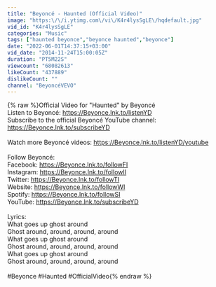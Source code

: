 ```yaml
---
title: "Beyoncé - Haunted (Official Video)"
image: "https:\/\/i.ytimg.com\/vi\/K4r4lysSgLE\/hqdefault.jpg"
vid_id: "K4r4lysSgLE"
categories: "Music"
tags: ["haunted beyonce","beyonce haunted","beyonce"]
date: "2022-06-01T14:37:15+03:00"
vid_date: "2014-11-24T15:00:05Z"
duration: "PT5M22S"
viewcount: "68082613"
likeCount: "437889"
dislikeCount: ""
channel: "BeyoncéVEVO"
---
```

{% raw %}Official Video for &quot;Haunted&quot; by Beyoncé<br />Listen to Beyoncé: <a rel="nofollow" target="blank" href="https://Beyonce.lnk.to/listenYD">https://Beyonce.lnk.to/listenYD</a><br />Subscribe to the official Beyoncé YouTube channel: <a rel="nofollow" target="blank" href="https://Beyonce.lnk.to/subscribeYD">https://Beyonce.lnk.to/subscribeYD</a><br /><br />Watch more Beyoncé videos: <a rel="nofollow" target="blank" href="https://Beyonce.lnk.to/listenYD/youtube">https://Beyonce.lnk.to/listenYD/youtube</a><br /><br />Follow Beyoncé:<br />Facebook: <a rel="nofollow" target="blank" href="https://Beyonce.lnk.to/followFI">https://Beyonce.lnk.to/followFI</a><br />Instagram: <a rel="nofollow" target="blank" href="https://Beyonce.lnk.to/followII">https://Beyonce.lnk.to/followII</a><br />Twitter: <a rel="nofollow" target="blank" href="https://Beyonce.lnk.to/followTI">https://Beyonce.lnk.to/followTI</a><br />Website: <a rel="nofollow" target="blank" href="https://Beyonce.lnk.to/followWI">https://Beyonce.lnk.to/followWI</a><br />Spotify: <a rel="nofollow" target="blank" href="https://Beyonce.lnk.to/followSI">https://Beyonce.lnk.to/followSI</a><br />YouTube: <a rel="nofollow" target="blank" href="https://Beyonce.lnk.to/subscribeYD">https://Beyonce.lnk.to/subscribeYD</a><br /><br />Lyrics:<br />What goes up ghost around<br />Ghost around, around, around, around<br />What goes up ghost around<br />Ghost around, around, around, around<br />What goes up ghost around<br />Ghost around, around, around, around<br /><br />#Beyonce #Haunted #OfficialVideo{% endraw %}
